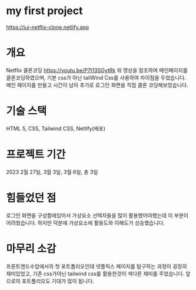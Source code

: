 # my first project
https://juj-netflix-clone.netlify.app

# 개요
Netflix 클론코딩
https://youtu.be/P7t13SGytRk 
위 영상을 참조하여 메인페이지를 클론코딩하였으며, 
기본 css가 아닌 tailWind Css를 사용하여 차이점을 두었습니다.
메인 페이지를 만들고 시간이 남아 추가로 로그인 화면을 직접 클론 코딩해보았습니다.

# 기술 스택
HTML 5, CSS, Tailwind CSS, Netlify(배포)

# 프로젝트 기간
2023 2월 27일, 3월 3일, 3월 6일, 총 3일


# 힘들었던 점
로그인 화면을 구성함에있어서 가상요소 선택자들을 많이 활용했어야했는데 이 부분이 어려웠습니다.
하지만 덕분에 가상요소에 활용도와 이해도가 상승했습니다.

# 마무리 소감
프론트엔드수업에서의 첫 포트폴리오인데 넷플릭스 페이지를 탐구하는 과정이 굉장히 재미있었고, 
기존 css가아닌 tailwind css를 활용한것이 색다른 재미를 주었습니다.
앞으로의 포트폴리오도 기대가 많이 됩니다.




